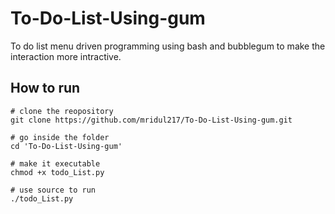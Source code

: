 # To-Do-List-Using-gum
To do list menu driven programming using bash and bubblegum to make the interaction more intractive.

## How to run
```
# clone the reopository
git clone https://github.com/mridul217/To-Do-List-Using-gum.git

# go inside the folder
cd 'To-Do-List-Using-gum'

# make it executable
chmod +x todo_List.py

# use source to run
./todo_List.py
```
